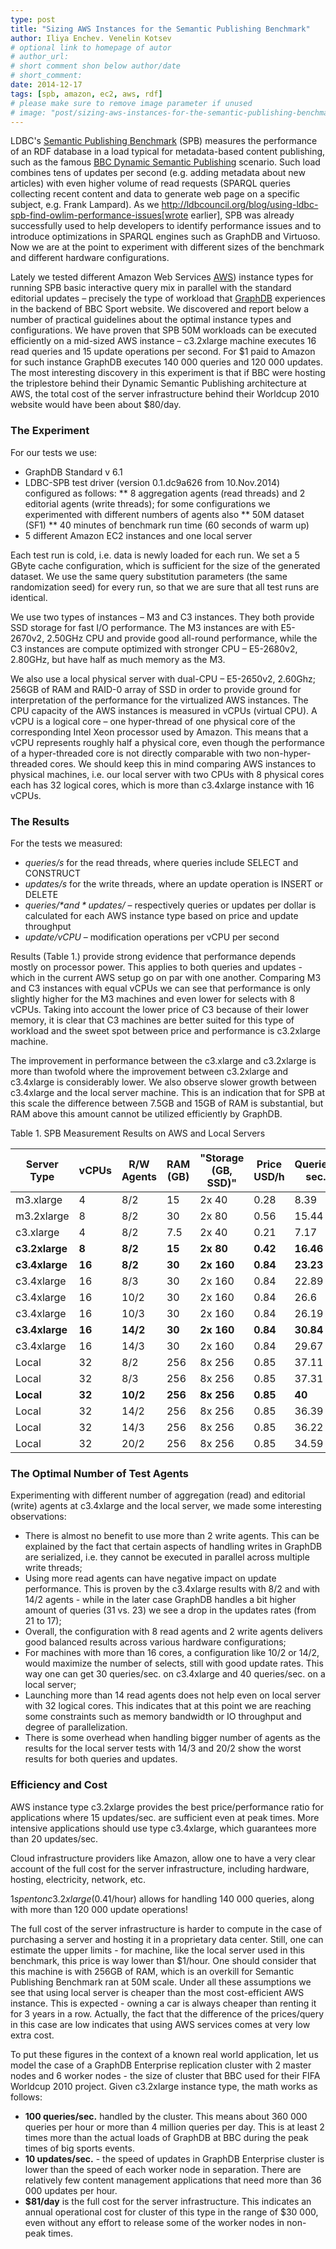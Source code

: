 ```yaml
---
type: post
title: "Sizing AWS Instances for the Semantic Publishing Benchmark"
author: Iliya Enchev. Venelin Kotsev
# optional link to homepage of autor
# author_url: 
# short comment shon below author/date
# short_comment:
date: 2014-12-17
tags: [spb, amazon, ec2, aws, rdf]
# please make sure to remove image parameter if unused
# image: "post/sizing-aws-instances-for-the-semantic-publishing-benchmark/featured.png" 
---
```



LDBC's [Semantic Publishing Benchmark](http://ldbcouncil.org/developer/spb) (SPB) measures the performance of an RDF database in a load
typical for metadata-based content publishing, such as the famous
[BBC Dynamic Semantic Publishing](http://www.bbc.co.uk/blogs/legacy/bbcinternet/2010/07/bbc_world_cup_2010_dynamic_sem.html) scenario. Such load combines tens of
updates per second (e.g. adding metadata about new articles) with even
higher volume of read requests (SPARQL queries collecting recent content
and data to generate web page on a specific subject, e.g. Frank
Lampard). As we
http://ldbcouncil.org/blog/using-ldbc-spb-find-owlim-performance-issues[wrote
earlier], SPB was already successfully used to help developers to
identify performance issues and to introduce optimizations in SPARQL
engines such as GraphDB and Virtuoso. Now we are at the point to
experiment with different sizes of the benchmark and different hardware
configurations.

Lately we tested different Amazon Web Services
[AWS](http://aws.amazon.com/)) instance types for running SPB basic
interactive query mix in parallel with the standard editorial updates –
precisely the type of workload that
[GraphDB](ttp://www.ontotext.com/products/ontotext-graphdb/) experiences
in the backend of BBC Sport website. We discovered and report below a
number of practical guidelines about the optimal instance types and
configurations. We have proven that SPB 50M workloads can be executed
efficiently on a mid-sized AWS instance – c3.2xlarge machine executes 16
read queries and 15 update operations per second. For $1 paid to Amazon
for such instance GraphDB executes 140 000 queries and 120 000 updates.
The most interesting discovery in this experiment is that if BBC were
hosting the triplestore behind their Dynamic Semantic Publishing
architecture at AWS, the total cost of the server infrastructure behind
their Worldcup 2010 website would have been about $80/day.

### The Experiment

For our tests we use:

* GraphDB Standard v 6.1
* LDBC-SPB test driver (version 0.1.dc9a626 from 10.Nov.2014) configured
as follows:
** 8 aggregation agents (read threads) and 2 editorial agents (write
threads); for some configurations we experimented with different numbers
of agents also
** 50M dataset (SF1)
** 40 minutes of benchmark run time (60 seconds of warm up)
* 5 different Amazon EC2 instances and one local server

Each test run is cold, i.e. data is newly loaded for each run. We set a
5 GByte cache configuration, which is sufficient for the size of the
generated dataset. We use the same query substitution parameters (the
same randomization seed) for every run, so that we are sure that all
test runs are identical.

We use two types of instances – M3 and C3 instances. They both provide
SSD storage for fast I/O performance. The M3 instances are with
E5-2670v2, 2.50GHz CPU and provide good all-round performance, while the
C3 instances are compute optimized with stronger CPU – E5-2680v2,
2.80GHz, but have half as much memory as the M3.

We also use a local physical server with dual-CPU – E5-2650v2, 2.60Ghz;
256GB of RAM and RAID-0 array of SSD in order to provide ground for
interpretation of the performance for the virtualized AWS instances. The
CPU capacity of the AWS instances is measured in vCPUs (virtual CPU). A
vCPU is a logical core – one hyper-thread of one physical core of the
corresponding Intel Xeon processor used by Amazon. This means that a
vCPU represents roughly half a physical core, even though the
performance of a hyper-threaded core is not directly comparable with two
non-hyper-threaded cores. We should keep this in mind comparing AWS
instances to physical machines, i.e. our local server with two CPUs with
8 physical cores each has 32 logical cores, which is more than
c3.4xlarge instance with 16 vCPUs.

### The Results

For the tests we measured:

* *queries/s* for the read threads, where queries include SELECT and
CONSTRUCT
* *updates/s* for the write threads, where an update operation is INSERT
or DELETE
* *queries/$* and *updates/$* – respectively queries or updates per
dollar is calculated for each AWS instance type based on price and
update throughput
* *update/vCPU* – modification operations per vCPU per second

Results (Table 1.) provide strong evidence that performance depends mostly on
processor power. This applies to both queries and updates - which in the
current AWS setup go on par with one another. Comparing M3 and C3
instances with equal vCPUs we can see that performance is only slightly
higher for the M3 machines and even lower for selects with 8 vCPUs.
Taking into account the lower price of C3 because of their lower memory,
it is clear that C3 machines are better suited for this type of workload
and the sweet spot between price and performance is c3.2xlarge machine.

The improvement in performance between the c3.xlarge and c3.2xlarge is
more than twofold where the improvement between c3.2xlarge and
c3.4xlarge is considerably lower. We also observe slower growth between
c3.4xlarge and the local server machine. This is an indication that for
SPB at this scale the difference between 7.5GB and 15GB of RAM is
substantial, but RAM above this amount cannot be utilized efficiently by
GraphDB.

Table 1. SPB Measurement Results on AWS and Local Servers

| Server Type | vCPUs | R/W Agents | RAM (GB) | "Storage (GB, SSD)" | Price USD/h | Queries/ sec. | Updates/ sec. | Queries/ USD | Updates/ USD | Updates/ vCPU | 
|-------------|-------|------------|----------|---------------------|-------------|---------------|---------------|--------------|--------------|---------------| 
| m3.xlarge   | 4     | 8/2        | 15       | 2x 40               | 0.28        | 8.39          | 8.23          | 107 882      | 105 873      | 2.06          | 
| m3.2xlarge  | 8     | 8/2        | 30       | 2x 80               | 0.56        | 15.44         | 15.67         | 99 282       | 100 752      | 1.96          | 
| c3.xlarge   | 4     | 8/2        | 7.5      | 2x 40               | 0.21        | 7.17          | 6.78          | 122 890      | 116 292      | 1.7           | 
| **c3.2xlarge**  | **8**    | **8/2**        |**15**       | **2x 80**               | **0.42**        | **16.46**         | **14.56**         | **141 107**      | **124 839**      | **1.82**          | 
| **c3.4xlarge**  | **16**    | **8/2**        | **30**       | **2x 160**              | **0.84**        | **23.23**         | **21.17**         | **99 578**       | **90 736**       | **1.32**          | 
| c3.4xlarge  | 16    | 8/3        | 30       | 2x 160              | 0.84        | 22.89         | 20.39         | 98 100       | 87 386       | 1.27          | 
| c3.4xlarge  | 16    | 10/2       | 30       | 2x 160              | 0.84        | 26.6          | 19.11         | 114 000      | 81 900       | 1.19          | 
| c3.4xlarge  | 16    | 10/3       | 30       | 2x 160              | 0.84        | 26.19         | 19.18         | 112 243      | 82 200       | 1.2           | 
| **c3.4xlarge**  | **16**    | **14/2**       | **30**       | **2x 160**              | **0.84**        | **30.84**         | **16.88**         | **132 171**      | **72 343**       | **1.06**          | 
| c3.4xlarge  | 16    | 14/3       | 30       | 2x 160              | 0.84        | 29.67         | 17.8          | 127 157      | 76 286       | 1.11          | 
| Local       | 32    | 8/2        | 256      | 8x 256              | 0.85        | 37.11         | 32.04         | 156 712      | 135 302      | 1             | 
| Local       | 32    | 8/3        | 256      | 8x 256              | 0.85        | 37.31         | 32.07         | 157 557      | 135 429      | 1             | 
| **Local**       | **32**    | **10/2**       | **256**      | **8x 256**              | **0.85**        | **40**            | **31.01**         | **168 916**      | **130 952**      | **0.97**          | 
| Local       | 32    | 14/2       | 256      | 8x 256              | 0.85        | 36.39         | 26.42         | 153 672      | 111 569      | 0.83          | 
| Local       | 32    | 14/3       | 256      | 8x 256              | 0.85        | 36.22         | 26.39         | 152 954      | 111 443      | 0.82          | 
| Local       | 32    | 20/2       | 256      | 8x 256              | 0.85        | 34.59         | 23.86         | 146 070      | 100 759      | 0.75          | 
### The Optimal Number of Test Agents

Experimenting with different number of aggregation (read) and editorial
(write) agents at c3.4xlarge and the local server, we made some
interesting observations:

* There is almost no benefit to use more than 2 write agents. This can
be explained by the fact that certain aspects of handling writes in
GraphDB are serialized, i.e. they cannot be executed in parallel across
multiple write threads;
* Using more read agents can have negative impact on update performance.
This is proven by the c3.4xlarge results with 8/2 and with 14/2 agents -
while in the later case GraphDB handles a bit higher amount of queries
(31 vs. 23) we see a drop in the updates rates (from 21 to 17);
* Overall, the configuration with 8 read agents and 2 write agents
delivers good balanced results across various hardware configurations;
* For machines with more than 16 cores, a configuration like 10/2 or
14/2, would maximize the number of selects, still with good update
rates. This way one can get 30 queries/sec. on c3.4xlarge and 40
queries/sec. on a local server;
* Launching more than 14 read agents does not help even on local server
with 32 logical cores. This indicates that at this point we are reaching
some constraints such as memory bandwidth or IO throughput and degree of
parallelization.
* There is some overhead when handling bigger number of agents as the
results for the local server tests with 14/3 and 20/2 show the worst
results for both queries and updates.

### Efficiency and Cost

AWS instance type c3.2xlarge provides the best price/performance ratio
for applications where 15 updates/sec. are sufficient even at peak
times. More intensive applications should use type c3.4xlarge, which
guarantees more than 20 updates/sec.

Cloud infrastructure providers like Amazon, allow one to have a very
clear account of the full cost for the server infrastructure, including
hardware, hosting, electricity, network, etc.

$1 spent on c3.2xlarge ($0.41/hour) allows for handling 140 000 queries,
along with more than 120 000 update operations!

The full cost of the server infrastructure is harder to compute in the
case of purchasing a server and hosting it in a proprietary data center.
Still, one can estimate the upper limits - for machine, like the local
server used in this benchmark, this price is way lower than $1/hour. One
should consider that this machine is with 256GB of RAM, which is an
overkill for Semantic Publishing Benchmark ran at 50M scale. Under all
these assumptions we see that using local server is cheaper than the
most cost-efficient AWS instance. This is expected - owning a car is
always cheaper than renting it for 3 years in a row. Actually, the fact
that the difference of the prices/query in this case are low indicates
that using AWS services comes at very low extra cost.

To put these figures in the context of a known real world application,
let us model the case of a GraphDB Enterprise replication cluster with 2
master nodes and 6 worker nodes - the size of cluster that BBC used for
their FIFA Worldcup 2010 project. Given c3.2xlarge instance type, the
math works as follows:

* **100 queries/sec.** handled by the cluster. This means about 360 000
queries per hour or more than 4 million queries per day. This is at
least 2 times more than the actual loads of GraphDB at BBC during the
peak times of big sports events.
* **10 updates/sec.** - the speed of updates in GraphDB Enterprise
cluster is lower than the speed of each worker node in separation. There
are relatively few content management applications that need more than
36 000 updates per hour.
* **$81/day** is the full cost for the server infrastructure. This
indicates an annual operational cost for cluster of this type in the
range of $30 000, even without any effort to release some of the worker
nodes in non-peak times.
